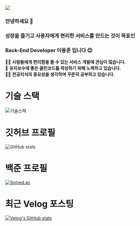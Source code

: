 <img src="https://capsule-render.vercel.app/api?type=waving&color=gradient&height=300&section=header&text=Hi%20I'm%20YongJun&fontSize=90" />

### 안녕하세요 👋
### 성장을 즐기고 사용자에게 편리한 서비스를 만드는 것이 목표인
### Back-End Developer 이용준 입니다 😊

👨‍💻 **사람들에게 편리함을 줄 수 있는 서비스 개발에 관심이 많습니다.**<br>
🙌 **유지보수에 좋은 클린코드를 작성하기 위해 노력하고 있습니다.**<br>
🏃‍♂️ **전공지식의 중요성을 생각하며 꾸준히 공부하고 있습니다.**<br>

# 기술 스택
![기술스택](https://github.com/jjuny0310/jjuny0310/assets/59381113/5c59dfd6-7ed5-4ff6-a32f-b9f1f255cddc)

# 깃허브 프로필
![GitHub stats](https://github-readme-stats.vercel.app/api?username=jjuny0310&show_icons=true&count_private=true&hide_border=true)

# 백준 프로필
[![Solved.ac](http://mazassumnida.wtf/api/v2/generate_badge?boj=jjuny7712)](https://solved.ac/jjuny7712)

# 최근 Velog 포스팅
[![Velog's GitHub stats](https://velog-readme-stats.vercel.app/api?name=jjuny7712)](https://velog-readme-stats.vercel.app/api/redirect?name=jjuny7712)
